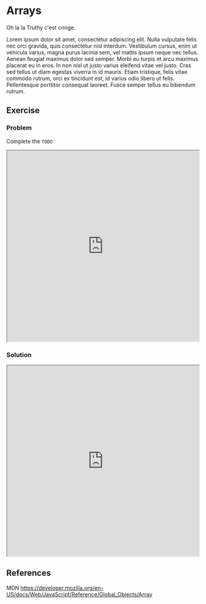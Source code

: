 # Arrays

Oh la la Truthy c'est cringe.

Lorem ipsum dolor sit amet, consectetur adipiscing elit. Nulla vulputate felis nec orci gravida, quis consectetur nisl interdum. Vestibulum cursus, enim ut vehicula varius, magna purus lacinia sem, vel mattis ipsum neque nec tellus. Aenean feugiat maximus dolor sed semper. Morbi eu turpis et arcu maximus placerat eu in eros. In non nisl ut justo varius eleifend vitae vel justo. Cras sed tellus ut diam egestas viverra in id mauris. Etiam tristique, felis vitae commodo rutrum, orci ex tincidunt est, id varius odio libero ut felis. Pellentesque porttitor consequat laoreet. Fusce semper tellus eu bibendum rutrum.

## Exercise

### Problem
Complete the `TODO`
<iframe width="100%" height="500px" src="https://stackblitz.com/github/jfgreffier/jekyll-theme-minimalistic?embed=1&file=src/02.js&hideExplorer=1&view=editor"></iframe>

### Solution
<iframe width="100%" height="500px" src="https://stackblitz.com/github/jfgreffier/jekyll-theme-minimalistic?embed=1&file=src/02.solution.js&hideExplorer=1&view=editor"></iframe>

## References
MDN https://developer.mozilla.org/en-US/docs/Web/JavaScript/Reference/Global_Objects/Array

